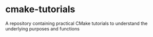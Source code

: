 # cmake-tutorials
A repository containing practical CMake tutorials to understand the underlying purposes and functions
